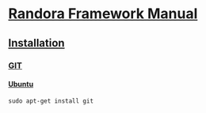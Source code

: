 # [Randora Framework Manual](/README.md)

## [Installation](/manual/installation/README.md)

### [GIT](/manual/installation/git/README.md)

#### [Ubuntu](/manual/installation/git/ubuntu/README.md)

    sudo apt-get install git


